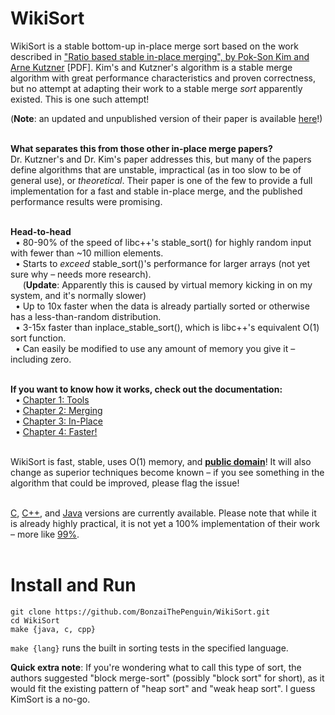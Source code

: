 WikiSort
======

WikiSort is a stable bottom-up in-place merge sort based on the work described in ["Ratio based stable in-place merging", by Pok-Son Kim and Arne Kutzner](http://ak.hanyang.ac.kr/papers/tamc2008.pdf) [PDF]. Kim's and Kutzner's algorithm is a stable merge algorithm with great performance characteristics and proven correctness, but no attempt at adapting their work to a stable merge *sort* apparently existed. This is one such attempt!

(**Note**: an updated and unpublished version of their paper is available [here](http://ak.hanyang.ac.kr/papers/performant-in-place-merging.pdf)!)<br/><br/>

**What separates this from those other in-place merge papers?**<br/>
Dr. Kutzner's and Dr. Kim's paper addresses this, but many of the papers define algorithms that are unstable, impractical (as in too slow to be of general use), or <i>theoretical</i>. Their paper is one of the few to provide a full implementation for a fast and stable in-place merge, and the published performance results were promising.<br/><br/>

**Head-to-head**<br/>
&nbsp;&nbsp;• 80-90% of the speed of libc++'s stable_sort() for highly random input with fewer than ~10 million elements.<br/>
&nbsp;&nbsp;• Starts to *exceed* stable_sort()'s performance for larger arrays (not yet sure why – needs more research).<br/>
&nbsp;&nbsp;&nbsp;&nbsp;&nbsp;(**Update**: Apparently this is caused by virtual memory kicking in on my system, and it's normally slower)<br/>
&nbsp;&nbsp;• Up to 10x faster when the data is already partially sorted or otherwise has a less-than-random distribution.<br/>
&nbsp;&nbsp;• 3-15x faster than inplace_stable_sort(), which is libc++'s equivalent O(1) sort function.<br/>
&nbsp;&nbsp;• Can easily be modified to use any amount of memory you give it – including zero.<br/><br/>

**If you want to know how it works, check out the documentation:**<br/>
&nbsp;&nbsp;• [Chapter 1: Tools](https://github.com/BonzaiThePenguin/WikiSort/blob/master/Chapter%201.%20Tools.md)<br/>
&nbsp;&nbsp;• [Chapter 2: Merging](https://github.com/BonzaiThePenguin/WikiSort/blob/master/Chapter%202.%20Merging.md)<br/>
&nbsp;&nbsp;• [Chapter 3: In-Place](https://github.com/BonzaiThePenguin/WikiSort/blob/master/Chapter%203.%20In-Place.md)<br/>
&nbsp;&nbsp;• [Chapter 4: Faster!](https://github.com/BonzaiThePenguin/WikiSort/blob/master/Chapter%204.%20Faster!.md)<br/><br/>

WikiSort is fast, stable, uses O(1) memory, and **[public domain](https://github.com/BonzaiThePenguin/WikiSort/blob/master/LICENSE)**! It will also change as superior techniques become known – if you see something in the algorithm that could be improved, please flag the issue!<br/><br/>

[C](https://github.com/BonzaiThePenguin/WikiSort/blob/master/WikiSort.c), [C++](https://github.com/BonzaiThePenguin/WikiSort/blob/master/WikiSort.cpp), and [Java](https://github.com/BonzaiThePenguin/WikiSort/blob/master/WikiSort.java) versions are currently available. Please note that while it is already highly practical, it is not yet a 100% implementation of their work – more like [99%](https://github.com/BonzaiThePenguin/WikiSort/issues/10).<br/><br/>

Install and Run
===============
```
git clone https://github.com/BonzaiThePenguin/WikiSort.git
cd WikiSort
make {java, c, cpp}
```
`make {lang}` runs the built in sorting tests in the specified language.

**Quick extra note**: If you're wondering what to call this type of sort, the authors suggested "block merge-sort" (possibly "block sort" for short), as it would fit the existing pattern of "heap sort" and "weak heap sort". I guess KimSort is a no-go.
